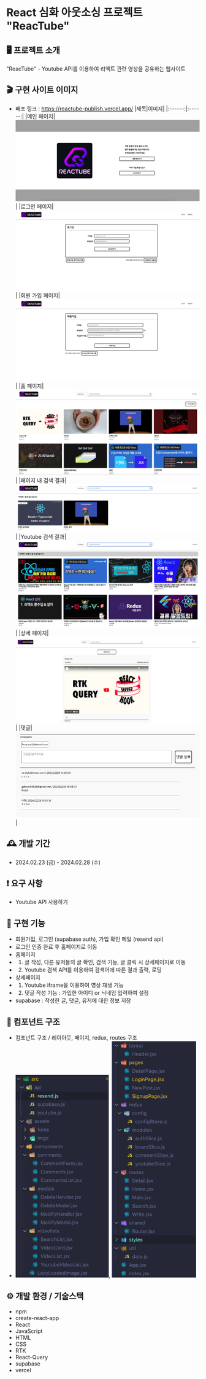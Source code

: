 # React 심화 아웃소싱 프로젝트 "ReacTube"

## 🖥️ 프로젝트 소개

"ReacTube" - Youtube API를 이용하여 리액트 관련 영상을 공유하는 웹사이트

## 🎬 구현 사이트 이미지

- 배포 링크 : https://reactube-publish.vercel.app/
  |제목|이미지|
  |:------:|:------:|
  |메인 페이지|![메인페이지](./src/assets/screenshot/mainpage.png)|
  |로그인 페이지|![로그인페이지](./src/assets/screenshot/Loginpage.png)|
  |회원 가입 페이지|![회원가입페이지](./src/assets/screenshot/Signupage.png)|
  |홈 페이지|![홈페이지](./src/assets/screenshot//homepage.png)|
  |페이지 내 검색 결과|![페이지 내 검색 결과](./src/assets/screenshot/pagesearchresult.png)|
  |Youtube 검색 결과|![Youtube 검색 결과](./src/assets/screenshot/youtubesearchresult.png)|
  |상세 페이지|![상세페이지](./src/assets/screenshot/detailpage.png)|
  |댓글|![댓글](./src/assets/screenshot/comments.png)|

## 🕰️ 개발 기간

- 2024.02.23 (금) - 2024.02.28 (수)

## ❗ 요구 사항

- Youtube API 사용하기

## 📌 구현 기능

- 회원가입, 로그인 (supabase auth), 가입 확인 메일 (resend api)
- 로그인 인증 완료 후 홈페이지로 이동
- 홈페이지
- 1. 글 작성, 다른 유저들의 글 확인, 검색 기능, 글 클릭 시 상세페이지로 이동
- 2. Youtube 검색 API를 이용하여 검색어에 따른 결과 출력, 로딩
- 상세페이지
- 1. Youtube iframe을 이용하여 영상 재생 기능
- 2. 댓글 작성 기능 : 가입한 아이디 or 닉네임 입력하여 설정
- supabase : 작성한 글, 댓글, 유저에 대한 정보 저장

## 🔗 컴포넌트 구조

- 컴포넌트 구조 / 레이아웃, 페이지, redux, routes 구조
- ![컴포넌트 구조](./src/assets/screenshot/component%20구조.png), ![다른 구성요소](./src/assets/screenshot/component%20구조2.png)

## ⚙️ 개발 환경 / 기술스택

- npm
- create-react-app
- React
- JavaScript
- HTML
- CSS
- RTK
- React-Query
- supabase
- vercel
